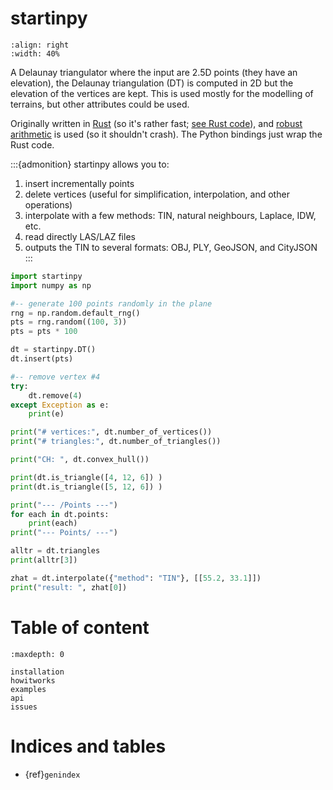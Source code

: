 # startinpy

```{image} figs/polyscope.jpg
:align: right
:width: 40%
```

A Delaunay triangulator where the input are 2.5D points (they have an elevation), the Delaunay triangulation (DT) is computed in 2D but the elevation of the vertices are kept.
This is used mostly for the modelling of terrains, but other attributes could be used.

Originally written in [Rust](https://www.rust-lang.org/) (so it's rather fast; [see Rust code](https://github.com/hugoledoux/startin)), and [robust arithmetic](https://crates.io/crates/robust) is used (so it shouldn't crash).
The Python bindings just wrap the Rust code.

:::{admonition} startinpy allows you to:
1. insert incrementally points
2. delete vertices (useful for simplification, interpolation, and other operations)
3. interpolate with a few methods: TIN, natural neighbours, Laplace, IDW, etc.
4. read directly LAS/LAZ files
5. outputs the TIN to several formats: OBJ, PLY, GeoJSON, and CityJSON
:::

```python
import startinpy
import numpy as np

#-- generate 100 points randomly in the plane
rng = np.random.default_rng()
pts = rng.random((100, 3))
pts = pts * 100

dt = startinpy.DT()
dt.insert(pts)

#-- remove vertex #4
try:
    dt.remove(4)
except Exception as e:
    print(e)

print("# vertices:", dt.number_of_vertices())
print("# triangles:", dt.number_of_triangles())

print("CH: ", dt.convex_hull())

print(dt.is_triangle([4, 12, 6]) )
print(dt.is_triangle([5, 12, 6]) )

print("--- /Points ---")
for each in dt.points:
    print(each)
print("--- Points/ ---")

alltr = dt.triangles
print(alltr[3])

zhat = dt.interpolate({"method": "TIN"}, [[55.2, 33.1]])
print("result: ", zhat[0])
```

# Table of content

```{toctree}
:maxdepth: 0

installation
howitworks
examples
api
issues
```

# Indices and tables

- {ref}`genindex`
